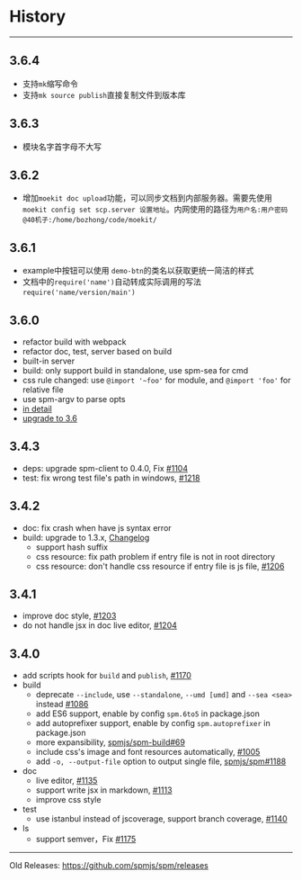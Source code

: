 # History

---

## 3.6.4

- 支持`mk`缩写命令
- 支持`mk source publish`直接复制文件到版本库

## 3.6.3

- 模块名字首字母不大写

## 3.6.2

- 增加`moekit doc upload`功能，可以同步文档到内部服务器。需要先使用 `moekit config set scp.server 设置地址`。内网使用的路径为`用户名:用户密码@40机子:/home/bozhong/code/moekit/`

## 3.6.1

- example中按钮可以使用 `demo-btn`的类名以获取更统一简洁的样式
- 文档中的`require('name')`自动转成实际调用的写法 `require('name/version/main')`

## 3.6.0

- refactor build with webpack
- refactor doc, test, server based on build
- built-in server
- build: only support build in standalone, use spm-sea for cmd
- css rule changed: use `@import '~foo'` for module, and `@import 'foo'` for relative file
- use spm-argv to parse opts
- [in detail](https://github.com/spmjs/docs/blob/master/misc/release-3.6.md)
- [upgrade to 3.6](https://github.com/spmjs/docs/blob/master/misc/upgrade-to-3.6.md)

## 3.4.3

- deps: upgrade spm-client to 0.4.0, Fix [#1104](https://github.com/spmjs/spm/issues/1104)
- test: fix wrong test file's path in windows, [#1218](https://github.com/spmjs/spm/issues/1218)

## 3.4.2

- doc: fix crash when have js syntax error
- build: upgrade to 1.3.x, [Changelog](https://github.com/spmjs/spm-build/blob/master/HISTORY.md#130)
  - support hash suffix
  - css resource: fix path problem if entry file is not in root directory
  - css resource: don't handle css resource if entry file is js file, [#1206](https://github.com/spmjs/spm/issues/1206)

## 3.4.1

- improve doc style, [#1203](https://github.com/spmjs/spm/pull/1203)
- do not handle jsx in doc live editor, [#1204](https://github.com/spmjs/spm/issues/1204)

## 3.4.0

- add scripts hook for `build` and `publish`, [#1170](https://github.com/spmjs/spm/pull/1170)
- build
  - deprecate `--include`, use `--standalone`, `--umd [umd]` and `--sea <sea>` instead [#1086](https://github.com/spmjs/spm/issues/1086)
  - add ES6 support, enable by config `spm.6to5` in package.json
  - add autoprefixer support, enable by config `spm.autoprefixer` in package.json
  - more expansibility, [spmjs/spm-build#69](https://github.com/spmjs/spm-build/pull/69)
  - include css's image and font resources automatically, [#1005](https://github.com/spmjs/spm/issues/1005)
  - add `-o, --output-file` option to output single file, [spmjs/spm#1188](https://github.com/spmjs/spm/issues/1188)
- doc
  - live editor, [#1135](https://github.com/spmjs/spm/pull/1135)
  - support write jsx in markdown, [#1113](https://github.com/spmjs/spm/issues/1113)
  - improve css style
- test
  - use istanbul instead of jscoverage, support branch coverage, [#1140](https://github.com/spmjs/spm/pull/1140)
- ls
  - support semver，Fix [#1175](https://github.com/spmjs/spm/issues/1175)

---

Old Releases: https://github.com/spmjs/spm/releases

